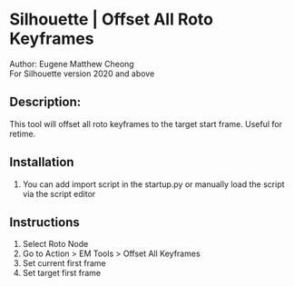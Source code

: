 # Silhouette | Offset All Roto Keyframes
Author: Eugene Matthew Cheong <br>
For Silhouette version 2020 and above

## Description:
This tool will offset all roto keyframes to the target start frame. Useful for retime.

## Installation
1. You can add import script in the startup.py or manually load the script via the script editor

## Instructions
1. Select Roto Node
2. Go to Action > EM Tools > Offset All Keyframes
3. Set current first frame
4. Set target first frame
